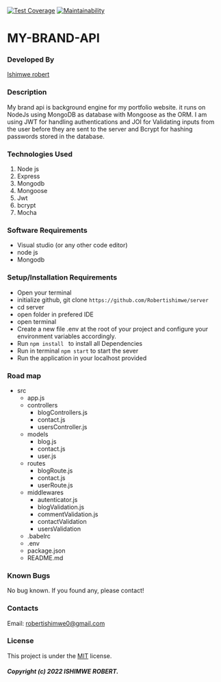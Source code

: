
[![Test Coverage](https://api.codeclimate.com/v1/badges/dd7eaa156386a05a0b07/test_coverage)](https://codeclimate.com/github/Robertishimwe/server/test_coverage)
[![Maintainability](https://api.codeclimate.com/v1/badges/dd7eaa156386a05a0b07/maintainability)](https://codeclimate.com/github/Robertishimwe/server/maintainability)

# MY-BRAND-API

### Developed By
[Ishimwe robert](https://github.com/Robertishimwe)

### Description
My brand api is background engine for my portfolio website. it runs on NodeJs using MongoDB as database with Mongoose as the ORM. I am using JWT for handling authentications and JOI for Validating inputs from the user before they are sent to the server and Bcrypt for hashing passwords stored in the database.

### Technologies Used

1. Node js
2. Express
3. Mongodb
4. Mongoose 
5. Jwt
6. bcrypt
7. Mocha

### Software Requirements

* Visual studio (or any other code editor)
* node js
* Mongodb

### Setup/Installation Requirements

* Open your terminal
* initialize github, git clone ` https://github.com/Robertishimwe/server `
* cd server
* open folder in prefered IDE
* open terminal
* Create a new file .env at the root of your project and configure your environment variables accordingly.
* Run `npm install ` to install all Dependencies
* Run in terminal `npm start` to start the sever
* Run the application in your localhost provided


### Road map
-  src
   - app.js
   - controllers
     - blogControllers.js
     - contact.js
     - usersController.js
   - models
      - blog.js
     - contact.js
     - user.js
   - routes
     - blogRoute.js
     - contact.js
     - userRoute.js
   - middlewares
       - autenticator.js
       - blogValidation.js
      -  commentValidation.js
      - contactValidation
      - usersValidation
   - .babelrc
   - .env
   - package.json
   - README.md




### Known Bugs
No bug known. If you found any, please contact!

### Contacts
Email: robertishimwe0@gmail.com



### License
This project is under the [MIT](https://github.com/Robertishimwe) license.

##### Copyright (c) 2022 ISHIMWE ROBERT.
